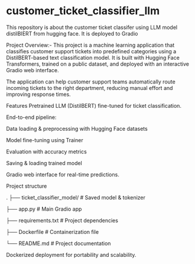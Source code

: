 # customer_ticket_classifier_llm
This repository is about the customer ticket classifer using LLM model distilBIERT from hugging face. It is deployed to Gradio

Project Overview:-
This project is a machine learning application that classifies customer support tickets into predefined categories using a DistilBERT-based text classification model.
It is built with Hugging Face Transformers, trained on a public dataset, and deployed with an interactive Gradio web interface.

The application can help customer support teams automatically route incoming tickets to the right department, reducing manual effort and improving response times.

Features
Pretrained LLM (DistilBERT) fine-tuned for ticket classification.

End-to-end pipeline:

Data loading & preprocessing with Hugging Face datasets

Model fine-tuning using Trainer

Evaluation with accuracy metrics

Saving & loading trained model

Gradio web interface for real-time predictions.


Project structure

.
├── ticket_classifier_model/   # Saved model & tokenizer

├── app.py                     # Main Gradio app

├── requirements.txt           # Project dependencies

├── Dockerfile                 # Containerization file

└── README.md                  # Project documentation


Dockerized deployment for portability and scalability.


